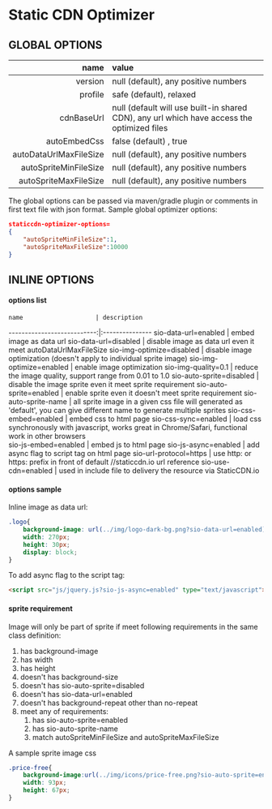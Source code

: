 Static CDN Optimizer
====================

GLOBAL OPTIONS
--------------

name  | value
------------:|:---------------
 version  |  null (default), any positive numbers
 profile  |  safe (default), relaxed
 cdnBaseUrl  |  null (default will use built-in shared CDN), any url which have access the optimized files 
 autoEmbedCss  |  false (default) , true
 autoDataUrlMaxFileSize  | null (default), any positive numbers
 autoSpriteMinFileSize  | null (default), any positive numbers
 autoSpriteMaxFileSize  | null (default), any positive numbers


The global options can be passed via maven/gradle plugin or comments in first text file with json format. Sample global optimizer options:
```json
staticcdn-optimizer-options=
{
    "autoSpriteMinFileSize":1,
    "autoSpriteMaxFileSize":10000
}
```



INLINE OPTIONS
--------------

#### options list

    name                    | description
---------------------------:|:---------------
 sio-data-url=enabled       |  embed image as data url
 sio-data-url=disabled      |  disable image as data url even it meet autoDataUrlMaxFileSize
 sio-img-optimize=disabled  | disable image optimization (doesn't apply to individual sprite image)
 sio-img-optimize=enabled   | enable image optimization
 sio-img-quality=0.1        | reduce the image quality, support range from 0.01 to 1.0
 sio-auto-sprite=disabled   | disable the image sprite even it meet sprite requirement
 sio-auto-sprite=enabled    | enable sprite even it doesn't meet sprite requirement
 sio-auto-sprite-name       |  all sprite image in a given css file will generated as 'default', you can give different name to generate multiple sprites
 sio-css-embed=enabled      | embed css to html page
 sio-css-sync=enabled       | load css synchronously with javascript, works great in Chrome/Safari, functional work in other browsers  
 sio-js-embed=enabled       | embed js to html page
 sio-js-async=enabled       | add async flag to script tag on html page
 sio-url-protocol=https     | use http: or https: prefix in front of default //staticcdn.io url reference 
 sio-use-cdn=enabled        | used in include file to delivery the resource via StaticCDN.io
  



#### options sample

Inline image as data url:
```css
.logo{
    background-image: url(../img/logo-dark-bg.png?sio-data-url=enabled);
    width: 270px;
    height: 30px;
    display: block;
}
```

To add async flag to the script tag:
```html
<script src="js/jquery.js?sio-js-async=enabled" type="text/javascript"></script>
```



#### sprite requirement

Image will only be part of sprite if meet following requirements in the same class definition:

1. has background-image
1. has width
1. has height
1. doesn't has background-size
1. doesn't has sio-auto-sprite=disabled
1. doesn't has sio-data-url=enabled
1. doesn't has background-repeat other than no-repeat
1. meet any of requirements:
    1. has sio-auto-sprite=enabled
    1. has sio-auto-sprite-name
    1. match autoSpriteMinFileSize and autoSpriteMaxFileSize

A sample sprite image css
```css
.price-free{
    background-image:url(../img/icons/price-free.png?sio-auto-sprite=enabled);
    width: 93px;
    height: 67px;
}
```
